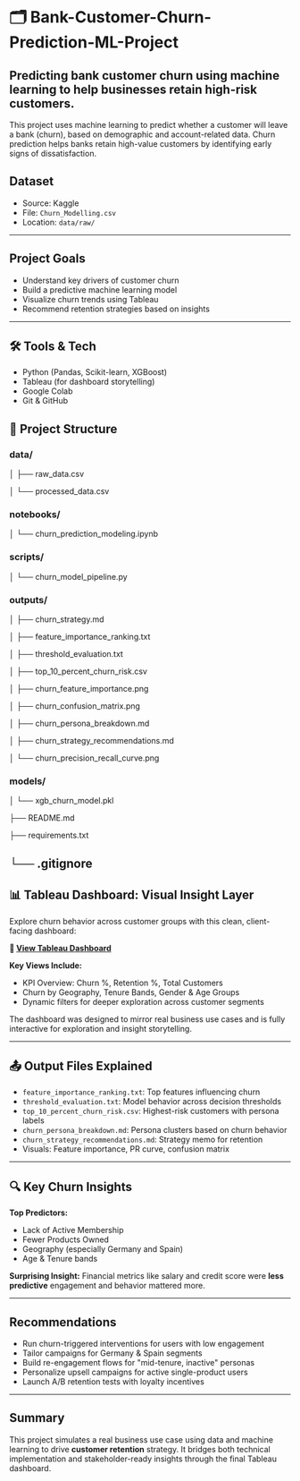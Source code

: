 # 🗂️ Bank-Customer-Churn-Prediction-ML-Project
Predicting bank customer churn using machine learning to help businesses retain high-risk customers.
---
This project uses machine learning to predict whether a customer will leave a bank (churn), based on demographic and account-related data. Churn prediction helps banks retain high-value customers by identifying early signs of dissatisfaction.

## Dataset
- Source: Kaggle  
- File: `Churn_Modelling.csv`  
- Location: `data/raw/`
  
---

## Project Goals
- Understand key drivers of customer churn
- Build a predictive machine learning model
- Visualize churn trends using Tableau
- Recommend retention strategies based on insights

---

## 🛠️ Tools & Tech
- Python (Pandas, Scikit-learn, XGBoost)
- Tableau (for dashboard storytelling)
- Google Colab
- Git & GitHub

## 📁 Project Structure

 ### data/

│   ├── raw_data.csv

│   └── processed_data.csv

### notebooks/

│   └── churn_prediction_modeling.ipynb

### scripts/

│   └── churn_model_pipeline.py

### outputs/

│   ├── churn_strategy.md

│   ├── feature_importance_ranking.txt

│   ├── threshold_evaluation.txt

│   ├── top_10_percent_churn_risk.csv

│   ├── churn_feature_importance.png

│   ├── churn_confusion_matrix.png

│   ├── churn_persona_breakdown.md

│   ├── churn_strategy_recommendations.md

│   └── churn_precision_recall_curve.png

### models/

│   └── xgb_churn_model.pkl

├── README.md

├── requirements.txt

└── .gitignore
---

## 📊 Tableau Dashboard: Visual Insight Layer

Explore churn behavior across customer groups with this clean, client-facing dashboard:

**🔗 [View Tableau Dashboard](https://public.tableau.com/views/BankCustomerChurnAnalysis_17535099327740/BankCustomerChurnAnalysis)**

**Key Views Include:**
- KPI Overview: Churn %, Retention %, Total Customers
- Churn by Geography, Tenure Bands, Gender & Age Groups
- Dynamic filters for deeper exploration across customer segments

The dashboard was designed to mirror real business use cases and is fully interactive for exploration and insight storytelling.

---

## 📤 Output Files Explained

- `feature_importance_ranking.txt`: Top features influencing churn
- `threshold_evaluation.txt`: Model behavior across decision thresholds
- `top_10_percent_churn_risk.csv`: Highest-risk customers with persona labels
- `churn_persona_breakdown.md`: Persona clusters based on churn behavior
- `churn_strategy_recommendations.md`: Strategy memo for retention
- Visuals: Feature importance, PR curve, confusion matrix

---

## 🔍 Key Churn Insights

**Top Predictors:**
- Lack of Active Membership
- Fewer Products Owned
- Geography (especially Germany and Spain)
- Age & Tenure bands

**Surprising Insight:**
Financial metrics like salary and credit score were **less predictive** engagement and behavior mattered more.

---

## Recommendations

- Run churn-triggered interventions for users with low engagement
- Tailor campaigns for Germany & Spain segments
- Build re-engagement flows for "mid-tenure, inactive" personas
- Personalize upsell campaigns for active single-product users
- Launch A/B retention tests with loyalty incentives

---

## Summary

This project simulates a real business use case using data and machine learning to drive **customer retention** strategy. It bridges both technical implementation and stakeholder-ready insights through the final Tableau dashboard.




